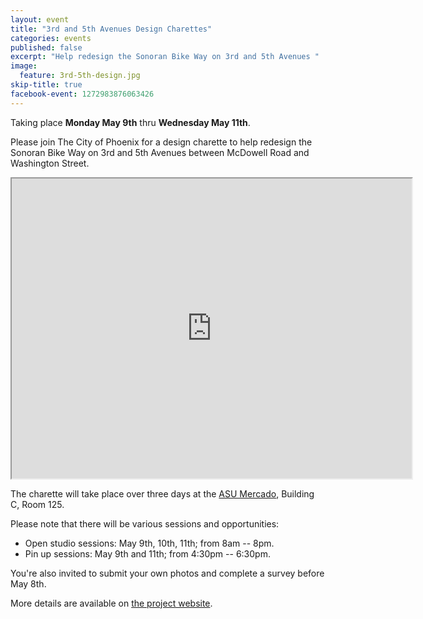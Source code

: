 ```yaml
---
layout: event
title: "3rd and 5th Avenues Design Charettes"
categories: events
published: false
excerpt: "Help redesign the Sonoran Bike Way on 3rd and 5th Avenues "
image:
  feature: 3rd-5th-design.jpg
skip-title: true
facebook-event: 1272983876063426
---
```


Taking place **Monday May 9th** thru  **Wednesday May 11th**.

Please join The City of Phoenix for a design charette to help redesign the Sonoran Bike Way on 3rd and 5th Avenues between McDowell Road and Washington Street.

<iframe src="https://www.google.com/maps/d/u/1/embed?mid=1b1VgI81B_3ujZU82mpMROM_dcaA" width="640" height="480"></iframe>

The charette will take place over three days at the [ASU Mercado](https://goo.gl/maps/nSXpRdScZNG2), Building C, Room 125.

Please note that there will be various sessions and opportunities:

* Open studio sessions: May 9th, 10th, 11th; from 8am -- 8pm.
* Pin up sessions: May 9th and 11th; from 4:30pm -- 6:30pm.

You're also invited to submit your own photos and complete a survey before May 8th.

More details are available on [the project website](http://3rdand5thave.com/).
